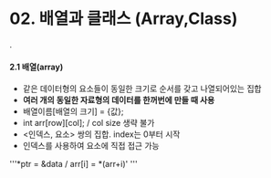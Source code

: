 # 02. 배열과 클래스 (Array,Class)
.
#### 2.1 배열(array)
- 같은 데이터형의 요소들이 동일한 크기로 순서를 갖고 나열되어있는 집합
- **여러 개의 동일한 자료형의 데이터를 한꺼번에 만들 때 사용**
- 배열이름[배열의 크기] = {값};
- int arr[row][col]; / col size 생략 불가
- <인덱스, 요소> 쌍의 집합. index는 0부터 시작
- 인덱스를 사용하여 요소에 직접 접근 가능


'''*ptr = &data / arr[i] = *(arr+i)' '''

